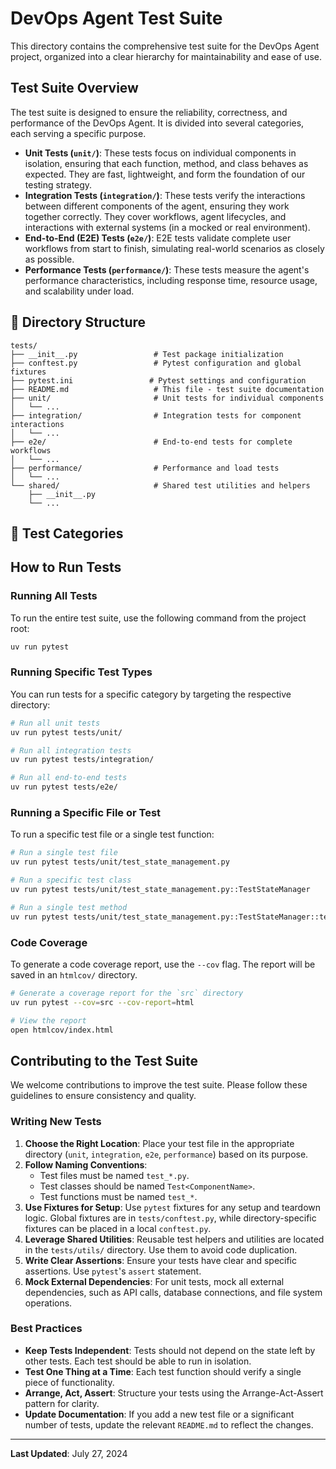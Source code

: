 # DevOps Agent Test Suite

This directory contains the comprehensive test suite for the DevOps Agent project, organized into a clear hierarchy for maintainability and ease of use.

## Test Suite Overview

The test suite is designed to ensure the reliability, correctness, and performance of the DevOps Agent. It is divided into several categories, each serving a specific purpose.

- **Unit Tests (`unit/`)**: These tests focus on individual components in isolation, ensuring that each function, method, and class behaves as expected. They are fast, lightweight, and form the foundation of our testing strategy.
- **Integration Tests (`integration/`)**: These tests verify the interactions between different components of the agent, ensuring they work together correctly. They cover workflows, agent lifecycles, and interactions with external systems (in a mocked or real environment).
- **End-to-End (E2E) Tests (`e2e/`)**: E2E tests validate complete user workflows from start to finish, simulating real-world scenarios as closely as possible.
- **Performance Tests (`performance/`)**: These tests measure the agent's performance characteristics, including response time, resource usage, and scalability under load.

## 📁 Directory Structure

```
tests/
├── __init__.py                 # Test package initialization
├── conftest.py                 # Pytest configuration and global fixtures
├── pytest.ini                 # Pytest settings and configuration
├── README.md                   # This file - test suite documentation
├── unit/                       # Unit tests for individual components
│   └── ...
├── integration/                # Integration tests for component interactions
│   └── ...
├── e2e/                        # End-to-end tests for complete workflows
│   └── ...
├── performance/                # Performance and load tests
│   └── ...
└── shared/                     # Shared test utilities and helpers
    ├── __init__.py
    └── ...
```

## 🧪 Test Categories

## How to Run Tests

### Running All Tests
To run the entire test suite, use the following command from the project root:
```bash
uv run pytest
```

### Running Specific Test Types
You can run tests for a specific category by targeting the respective directory:
```bash
# Run all unit tests
uv run pytest tests/unit/

# Run all integration tests
uv run pytest tests/integration/

# Run all end-to-end tests
uv run pytest tests/e2e/
```

### Running a Specific File or Test
To run a specific test file or a single test function:
```bash
# Run a single test file
uv run pytest tests/unit/test_state_management.py

# Run a specific test class
uv run pytest tests/unit/test_state_management.py::TestStateManager

# Run a single test method
uv run pytest tests/unit/test_state_management.py::TestStateManager::test_basic_functionality
```

### Code Coverage
To generate a code coverage report, use the `--cov` flag. The report will be saved in an `htmlcov/` directory.
```bash
# Generate a coverage report for the `src` directory
uv run pytest --cov=src --cov-report=html

# View the report
open htmlcov/index.html
```

## Contributing to the Test Suite

We welcome contributions to improve the test suite. Please follow these guidelines to ensure consistency and quality.

### Writing New Tests

1.  **Choose the Right Location**: Place your test file in the appropriate directory (`unit`, `integration`, `e2e`, `performance`) based on its purpose.
2.  **Follow Naming Conventions**:
    *   Test files must be named `test_*.py`.
    *   Test classes should be named `Test<ComponentName>`.
    *   Test functions must be named `test_*`.
3.  **Use Fixtures for Setup**: Use `pytest` fixtures for any setup and teardown logic. Global fixtures are in `tests/conftest.py`, while directory-specific fixtures can be placed in a local `conftest.py`.
4.  **Leverage Shared Utilities**: Reusable test helpers and utilities are located in the `tests/utils/` directory. Use them to avoid code duplication.
5.  **Write Clear Assertions**: Ensure your tests have clear and specific assertions. Use `pytest`'s `assert` statement.
6.  **Mock External Dependencies**: For unit tests, mock all external dependencies, such as API calls, database connections, and file system operations.

### Best Practices

*   **Keep Tests Independent**: Tests should not depend on the state left by other tests. Each test should be able to run in isolation.
*   **Test One Thing at a Time**: Each test function should verify a single piece of functionality.
*   **Arrange, Act, Assert**: Structure your tests using the Arrange-Act-Assert pattern for clarity.
*   **Update Documentation**: If you add a new test file or a significant number of tests, update the relevant `README.md` to reflect the changes.

---

**Last Updated**: July 27, 2024